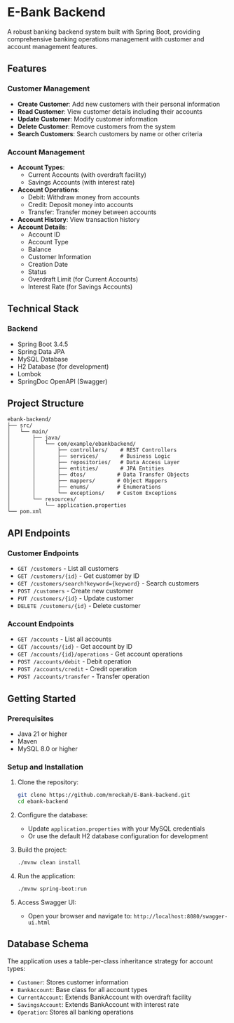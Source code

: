 # E-Bank Backend

A robust banking backend system built with Spring Boot, providing comprehensive banking operations management with customer and account management features.

## Features

### Customer Management

- **Create Customer**: Add new customers with their personal information
- **Read Customer**: View customer details including their accounts
- **Update Customer**: Modify customer information
- **Delete Customer**: Remove customers from the system
- **Search Customers**: Search customers by name or other criteria

### Account Management

- **Account Types**:
  - Current Accounts (with overdraft facility)
  - Savings Accounts (with interest rate)
- **Account Operations**:
  - Debit: Withdraw money from accounts
  - Credit: Deposit money into accounts
  - Transfer: Transfer money between accounts
- **Account History**: View transaction history
- **Account Details**:
  - Account ID
  - Account Type
  - Balance
  - Customer Information
  - Creation Date
  - Status
  - Overdraft Limit (for Current Accounts)
  - Interest Rate (for Savings Accounts)

## Technical Stack

### Backend

- Spring Boot 3.4.5
- Spring Data JPA
- MySQL Database
- H2 Database (for development)
- Lombok
- SpringDoc OpenAPI (Swagger)

## Project Structure

```
ebank-backend/
├── src/
│   └── main/
│       ├── java/
│       │   └── com/example/ebankbackend/
│       │       ├── controllers/    # REST Controllers
│       │       ├── services/       # Business Logic
│       │       ├── repositories/   # Data Access Layer
│       │       ├── entities/       # JPA Entities
│       │       ├── dtos/          # Data Transfer Objects
│       │       ├── mappers/       # Object Mappers
│       │       ├── enums/         # Enumerations
│       │       └── exceptions/    # Custom Exceptions
│       └── resources/
│           └── application.properties
└── pom.xml
```

## API Endpoints

### Customer Endpoints

- `GET /customers` - List all customers
- `GET /customers/{id}` - Get customer by ID
- `GET /customers/search?keyword={keyword}` - Search customers
- `POST /customers` - Create new customer
- `PUT /customers/{id}` - Update customer
- `DELETE /customers/{id}` - Delete customer

### Account Endpoints

- `GET /accounts` - List all accounts
- `GET /accounts/{id}` - Get account by ID
- `GET /accounts/{id}/operations` - Get account operations
- `POST /accounts/debit` - Debit operation
- `POST /accounts/credit` - Credit operation
- `POST /accounts/transfer` - Transfer operation

## Getting Started

### Prerequisites

- Java 21 or higher
- Maven
- MySQL 8.0 or higher

### Setup and Installation

1. Clone the repository:

   ```bash
   git clone https://github.com/mreckah/E-Bank-backend.git
   cd ebank-backend
   ```

2. Configure the database:

   - Update `application.properties` with your MySQL credentials
   - Or use the default H2 database configuration for development

3. Build the project:

   ```bash
   ./mvnw clean install
   ```

4. Run the application:

   ```bash
   ./mvnw spring-boot:run
   ```

5. Access Swagger UI:
   - Open your browser and navigate to: `http://localhost:8080/swagger-ui.html`

## Database Schema

The application uses a table-per-class inheritance strategy for account types:

- `Customer`: Stores customer information
- `BankAccount`: Base class for all account types
- `CurrentAccount`: Extends BankAccount with overdraft facility
- `SavingsAccount`: Extends BankAccount with interest rate
- `Operation`: Stores all banking operations



